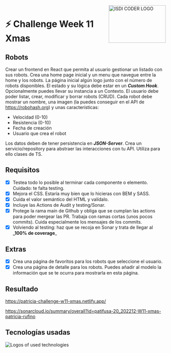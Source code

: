 <img align="right" width="179" height="118" alt="ISDI CODER LOGO" src="/dist/assets/isdi_logo_hq.jpg">

# :zap: Challenge Week 11 Xmas

## Robots

Crear un frontend en React que permita al usuario gestionar un listado con sus robots.
Crea una home page inicial y un menu que navegue entre la home y los robots. La página inicial algún logo junto con el número de robots disponibles.
El estado y su lógica debe estar en un **_Custom Hook_**. Opcionalmente puedes llevar su instancia a un Contexto.
El usuario debe poder listar, crear, modificar y borrar robots (CRUD).
Cada robot debe mostrar un nombre, una imagen (la puedes conseguir en el API de https://robohash.org) y unas características:

-   Velocidad (0-10)
-   Resistencia (0-10)
-   Fecha de creación
-   Usuario que crea el robot

Los datos deben de tener persistencia en **_JSON-Server_**. Crea un servicio/repository para abstraer las interacciones con tu API. Utiliza para ello clases de TS.

## Requisitos

-   [x] Testea todo lo posible al terminar cada componente o elemento. Cuidado: te falta testing.
-   [x] Mejora el CSS. Estaría muy bien que lo hicieras con BEM y SASS.
-   [x] Cuida el valor semántico del HTML y valídalo.
-   [x] Incluye las Actions de Audit y testing/Sonar.
-   [x] Protege la rama main de Github y obliga que se cumplan las actions para poder mergear las PR. Trabaja con ramas cortas (unos pocos commits). Cuida especialmente los mensajes de los commits.
-   [x] Volviendo al testing: haz que se recoja en Sonar y trata de llegar al **\_100% de coverage**\_

## Extras

-   [x] Crea una página de favoritos para los robots que seleccione el usuario.
-   [x] Crea una página de detalle para los robots. Puedes añadir al modelo la información que se te ocurra para mostrarla en esta página.

## Resultado

https://patricia-challenge-w11-xmas.netlify.app/

https://sonarcloud.io/summary/overall?id=patifusa-20_202212-W11-xmas-patricia-rufino

## Tecnologías usadas

![Logos of used technologies](/dist/assets/tech_logos_v2.jpg)
